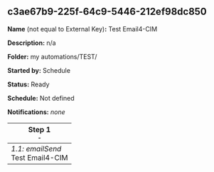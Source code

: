 ## c3ae67b9-225f-64c9-5446-212ef98dc850

**Name** (not equal to External Key)**:** Test Email4-CIM

**Description:** n/a

**Folder:** my automations/TEST/

**Started by:** Schedule

**Status:** Ready

**Schedule:** Not defined

**Notifications:** _none_


| Step 1<br>_<small>-</small>_ |
| --- |
| _1.1: emailSend_<br>Test Email4-CIM |
